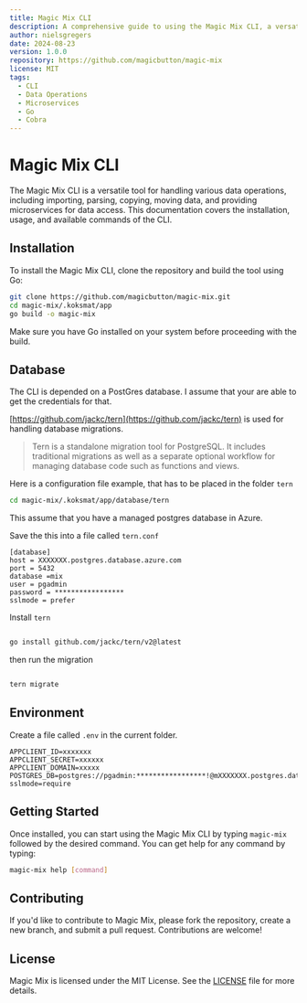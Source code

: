 ```yaml
---
title: Magic Mix CLI
description: A comprehensive guide to using the Magic Mix CLI, a versatile tool for data operations, including importing, parsing, copying, moving data, and providing microservices for data access.
author: nielsgregers
date: 2024-08-23
version: 1.0.0
repository: https://github.com/magicbutton/magic-mix
license: MIT
tags:
  - CLI
  - Data Operations
  - Microservices
  - Go
  - Cobra
---
```


# Magic Mix CLI

The Magic Mix CLI is a versatile tool for handling various data operations, including importing, parsing, copying, moving data, and providing microservices for data access. This documentation covers the installation, usage, and available commands of the CLI.

## Installation

To install the Magic Mix CLI, clone the repository and build the tool using Go:

```bash
git clone https://github.com/magicbutton/magic-mix.git
cd magic-mix/.koksmat/app
go build -o magic-mix
```

Make sure you have Go installed on your system before proceeding with the build.

## Database

The CLI is depended on a PostGres database. I assume that your are able to get the credentials for that.

[https://github.com/jackc/tern](https://github.com/jackc/tern) is used for handling database migrations.

> Tern is a standalone migration tool for PostgreSQL. It includes traditional migrations as well as a separate optional workflow for managing database code such as functions and views.

Here is a configuration file example, that has to be placed in the folder `tern`

```bash
cd magic-mix/.koksmat/app/database/tern
```

This assume that you have a managed postgres database in Azure.

Save the this into a file called `tern.conf`

```text
[database]
host = XXXXXXX.postgres.database.azure.com
port = 5432
database =mix
user = pgadmin
password = *****************
sslmode = prefer
```

Install `tern`

```bash

go install github.com/jackc/tern/v2@latest
```

then run the migration

```bash

tern migrate
```

## Environment

Create a file called `.env` in the current folder.

```
APPCLIENT_ID=xxxxxxx
APPCLIENT_SECRET=xxxxxx
APPCLIENT_DOMAIN=xxxxx
POSTGRES_DB=postgres://pgadmin:*****************!@mXXXXXXX.postgres.database.azure.com:5432/mix?sslmode=require
```

## Getting Started

Once installed, you can start using the Magic Mix CLI by typing `magic-mix` followed by the desired command. You can get help for any command by typing:

```bash
magic-mix help [command]
```

## Contributing

If you'd like to contribute to Magic Mix, please fork the repository, create a new branch, and submit a pull request. Contributions are welcome!

## License

Magic Mix is licensed under the MIT License. See the [LICENSE](LICENSE) file for more details.
